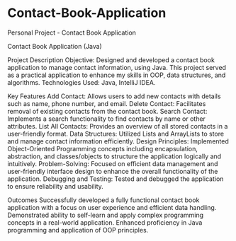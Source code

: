 # Contact-Book-Application
Personal Project - Contact Book Application

Contact Book Application (Java)

Project Description
Objective: Designed and developed a contact book application to manage contact information, using Java. This project served as a practical application to enhance my skills in OOP, data structures, and algorithms.
Technologies Used: Java, IntelliJ IDEA.

Key Features
Add Contact: Allows users to add new contacts with details such as name, phone number, and email.
Delete Contact: Facilitates removal of existing contacts from the contact book.
Search Contact: Implements a search functionality to find contacts by name or other attributes.
List All Contacts: Provides an overview of all stored contacts in a user-friendly format.
Data Structures: Utilized Lists and ArrayLists to store and manage contact information efficiently.
Design Principles: Implemented Object-Oriented Programming concepts including encapsulation, abstraction, and classes/objects to structure the application logically and intuitively.
Problem-Solving: Focused on efficient data management and user-friendly interface design to enhance the overall functionality of the application.
Debugging and Testing: Tested and debugged the application to ensure reliability and usability.

Outcomes
Successfully developed a fully functional contact book application with a focus on user experience and efficient data handling.
Demonstrated ability to self-learn and apply complex programming concepts in a real-world application.
Enhanced proficiency in Java programming and application of OOP principles.
